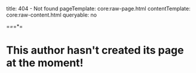 
title: 404 - Not found
pageTemplate: core:raw-page.html
contentTemplate: core:raw-content.html
queryable: no

=*=*=*=

# This author hasn't created its page at the moment!


